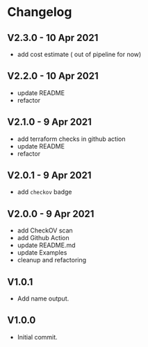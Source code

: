 # Changelog

## V2.3.0 - 10 Apr 2021

- add cost estimate ( out of pipeline for now)

## V2.2.0 - 10 Apr 2021

- update README
- refactor

## V2.1.0 - 9 Apr 2021

- add terraform checks in github action
- update README
- refactor

## V2.0.1 - 9 Apr 2021

- add `checkov` badge

## V2.0.0 - 9 Apr 2021

- add CheckOV scan
- add Github Action
- update README.md
- update Examples
- cleanup and refactoring

## V1.0.1

- Add name output.

## V1.0.0

- Initial commit.
